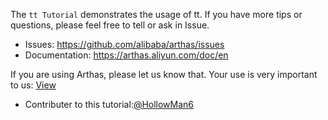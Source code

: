 
The `tt Tutorial` demonstrates the usage of tt. If you have more tips or questions, please feel free to tell or ask in Issue.

* Issues: https://github.com/alibaba/arthas/issues
* Documentation: https://arthas.aliyun.com/doc/en

If you are using Arthas, please let us know that. Your use is very important to us: [View](https://github.com/alibaba/arthas/issues/111)

* Contributer to this tutorial:[@HollowMan6](https://github.com/HollowMan6)
